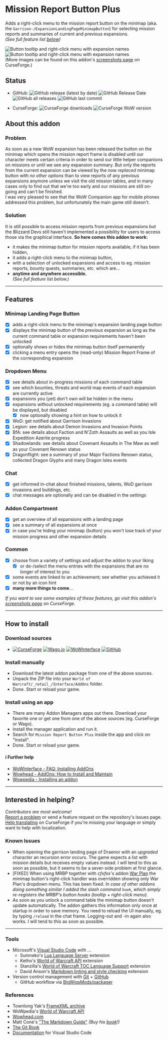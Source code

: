 # Mission Report Button Plus

Adds a right-click menu to the mission report button on the minimap (aka. the `Garrison-/ExpansionLandingPageMinimapButton`) for selecting mission reports and summaries of current and previous expansions.  
*(See full feature list [below](#features))*

![Button tooltip and right-click menu with expansion names](https://raw.githubusercontent.com/erglo/mission-report-button-plus/main/.screenshots/mbrp_tooltip-dropdown_df-winter.jpg "Button tooltip and right-click menu with expansion names")
![Button tooltip and right-click menu with expansion names](https://raw.githubusercontent.com/erglo/mission-report-button-plus/main/.screenshots/mrbp_menu-tooltip_df-summary.jpg "The MRBP Dragon Isles Summary tooltip")  
(More images can be found on this addon's [screenshots page](https://www.curseforge.com/wow/addons/mission-report-button-plus/screenshots) on CurseForge.)

## Status

+ GitHub:
  ![GitHub release (latest by date)](https://img.shields.io/github/v/release/erglo/mission-report-button-plus?label=latest&logo=GitHub&logoColor=lightgray) ![GitHub Release Date](https://img.shields.io/github/release-date/erglo/mission-report-button-plus?logo=GitHub&logoColor=lightgray) ![GitHub all releases](https://img.shields.io/github/downloads/erglo/mission-report-button-plus/total?logo=GitHub&logoColor=lightgray) ![GitHub last commit](https://img.shields.io/github/last-commit/erglo/mission-report-button-plus?logo=GitHub&logoColor=lightgray)

+ CurseForge:
  ![CurseForge downloads](https://cf.way2muchnoise.eu/full_461804_%20(E04E14-5A5A5A-FFFFFF-010101-1C1C1C).svg) ![CurseForge WoW version](https://cf.way2muchnoise.eu/versions/WoW-retail%20_461804_latest(5A5A5A-E04E14-FFFFFF-010101).svg)

## About this addon

### Problem

As soon as a new WoW expansion has been released the button on the minimap which opens the mission report frame is disabled until our character meets certain criteria in order to send our little helper companions on missions or until we see any expansion summary. But only the reports from the current expansion can be viewed by the now *replaced* minimap button with *no other options* than to view reports of any previous expansions anymore unless we visit the old mission tables, and in many cases only to find out that we're too early and our missions are still on-going and can't be finished.  
I was very pleased to see that the WoW Companion app for mobile phones addressed this problem, but unfortunately the main game still doesn't.

### Solution

It is still possible to access mission reports from previous expansions but the Blizzard Devs still haven't implemented a possibility for users to access those via the graphical interface. **So here comes this addon to work:**

+ it makes the minimap button for mission reports available, if it has been hidden,
+ it adds a right-click menu to the minimap button,
+ with a selection of unlocked expansions and access to eg. mission reports, bounty quests, summaries, etc. which are...
+ **anytime and anywhere accessible.**  
*(See full feature list below.)*

----

## Features

### Minimap Landing Page Button

+ [x] adds a right-click menu to the minimap's expansion landing page button
+ [x] displays the minimap button of the *previous* expansion as long as the current command table or expansion requirements haven't been unlocked
+ [x] optionally shows or hides the minimap button itself permanently
+ [x] clicking a menu entry opens the (read-only) Mission Report Frame of the corresponding expansion

### Dropdown Menu

+ [x] see details about in-progress missions of each command table
+ [x] see which bounties, threats and world map events of each expansion are currently active
+ [x] expansions you (yet) don't own will be hidden in the menu
+ [x] expansions without unlocked requirements (eg. a command table) will be displayed, but disabled
  + [x] now optionally showing a hint on how to unlock it
+ [x] WoD: get notified about Garrison Invasions
+ [x] Legion: see details about Demon Invasions and Invasion Points
+ [x] BfA: see details about Faction and N'Zoth Assaults as well as you Isle Expedition Azerite progress
+ [x] Shadowlands: see details about Covenant Assaults in The Maw as well as your Covenant Renown status
+ [x] Dragonflight: see a summary of your Major Factions Renown status, collected Dragon Glyphs and many Dragon Isles events

### Chat

+ [x] get informed in-chat about finished missions, talents, WoD garrison invasions and buildings, etc.
+ [x] chat messages are optionally and can be disabled in the settings

### Addon Compartment

+ [x] get an overview of all expansions with a landing page
+ [x] see a summary of all expansions at once
+ [x] in case you're hiding your minimap (button) you won't lose track of your mission progress and other expansion details

### Common

+ [x] choose from a variety of settings and adjust the addon to your liking
  + [x] or de-/select the menu entries with the expansions that are no longer of interest to you
+ [x] some events are linked to an achievement; see whether you achieved it or not by an icon hint
+ [x] **many more things to come**...

*If you want to see some examples of these features, go visit this addon's [screenshots page](https://www.curseforge.com/wow/addons/mission-report-button-plus/screenshots) on CurseForge.*

----

## How to install

### Download sources

+ [![CurseForge](https://img.shields.io/badge/%F0%9F%94%97-CurseForge-f16436)](https://www.curseforge.com/wow/addons/mission-report-button-plus) [![Wago.io](https://img.shields.io/badge/%F0%9F%94%97-Wago.io-c1272d)](https://addons.wago.io/addons/mission-report-button-plus) [![WoWInterface](https://img.shields.io/badge/%F0%9F%94%97-WoWInterface-da8a00)](https://www.wowinterface.com/downloads/info26583-MissionReportButtonPlus.html) [![GitHub](https://img.shields.io/badge/%F0%9F%94%97-GitHub-6e7681)](https://github.com/erglo/mission-report-button-plus)

### Install manually

+ Download the latest addon package from one of the above sources.
+ Unpack the ZIP file into your `World of Warcraft/_retail_/Interface/AddOns` folder.
+ Done. Start or reload your game.

### Install using an app

+ There are many Addon Managers apps out there. Download your favorite one or get one from one of the above sources (eg. CurseForge or Wago).
+ Install the manager application and run it.
+ Search for `Mission Report Button Plus` inside the app and click on "Install".
+ Done. Start or reload your game.

#### ℹ Further help

+ [WoWInterface - FAQ: Installing AddOns](https://www.wowinterface.com/forums/faq.php?faq=install)
+ [Wowhead - AddOns: How to Install and Maintain](https://www.wowhead.com/guide/addons-how-to-install-and-maintain-1998)
+ [Wowpedia - Installing an addon](https://wowpedia.fandom.com/wiki/AddOn#Installing_an_addon)

----

## Interested in helping?

*Contributors are most welcome!*  
[Report a problem](https://github.com/erglo/mission-report-button-plus/issues) or send a feature request on the repository's issues page.  
[Help translating](https://www.curseforge.com/wow/addons/mission-report-button-plus/localization) on CurseForge if you're missing your language or simply want to help with localization.

### Known Issues

+ When opening the garrison landing page of Draenor with an *upgraded* character an recursion error occurs. The game expects a list with mission details but receives empty values instead. I will tend to this as soon as possible, but it seems to be a sever-side problem at first glance.
+ [FIXED] When using MRBP together with *cfxfox*'s addon [War Plan](https://beta.curseforge.com/wow/addons/war-plan) the minimap button's right-click handler was overridden showing only War Plan's dropdown menu. This has been fixed.
*In case of other addons doing something similar I added the slash command `hook`, which simply re-registers the MRBP's button hooks (tooltip + right-click menu).*
+ As soon as you unlock a command table the minimap button doesn't update automatically. The addon gathers this information only once at startup in order to save memory. You need to reload the UI manually, eg. by typing `/reload` in the chat frame. Logging-out and -in again also works. I will tend to this as soon as possible.

----

### Tools

+ Microsoft's [Visual Studio Code](https://code.visualstudio.com) with ...
  + Sumneko's [Lua Language Server](https://github.com/LuaLS/lua-language-server) extension
  + Ketho's [World of Warcraft API](https://github.com/Ketho/vscode-wow-api) extension
  + Stanzilla's [World of Warcraft TOC Language Support](https://github.com/Stanzilla/vscode-wow-toc) extension
  + David Anson's [Markdown linting and style checking](https://github.com/DavidAnson/vscode-markdownlint) extension
+ Version control management with [Git](https://git-scm.com) + [GitHub](https://github.com/)
  + GitHub workflow via [BigWigsMods/packager](https://github.com/BigWigsMods/packager)

### References

+ Townlong Yak's [FrameXML archive](https://www.townlong-yak.com/framexml/live)
+ WoWpedia's [World of Warcraft API](https://wowpedia.fandom.com/wiki/World_of_Warcraft_API)
+ [Wowhead.com](https://www.wowhead.com)
+ Matt Cone's ["The Markdown Guide"](https://www.markdownguide.org)
  *(Buy his [book](https://www.markdownguide.org/book)!)*
+ [The Git Book](https://git-scm.com/book)
+ [Documentation](https://code.visualstudio.com/docs) for Visual Studio Code
